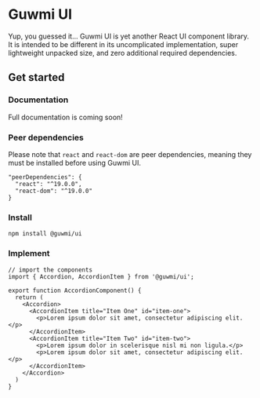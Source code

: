 # Guwmi UI

Yup, you guessed it... Guwmi UI is yet another React UI component library. It is intended to be different in its uncomplicated implementation, super lightweight unpacked size, and zero additional required dependencies.

## Get started
### Documentation
Full documentation is coming soon!
### Peer dependencies
Please note that `react` and `react-dom` are peer dependencies, meaning they must be installed before using Guwmi UI.
```
"peerDependencies": {
  "react": "^19.0.0",
  "react-dom": "^19.0.0"
}
```
### Install
```
npm install @guwmi/ui
```
### Implement
```
// import the components
import { Accordion, AccordionItem } from '@guwmi/ui';

export function AccordionComponent() { 
  return (
    <Accordion>
      <AccordionItem title="Item One" id="item-one">
        <p>Lorem ipsum dolor sit amet, consectetur adipiscing elit.</p>
      </AccordionItem>
      <AccordionItem title="Item Two" id="item-two">
        <p>Lorem ipsum dolor in scelerisque nisl mi non ligula.</p>
        <p>Lorem ipsum dolor sit amet, consectetur adipiscing elit.</p>
      </AccordionItem>
    </Accordion>
  )
}
```